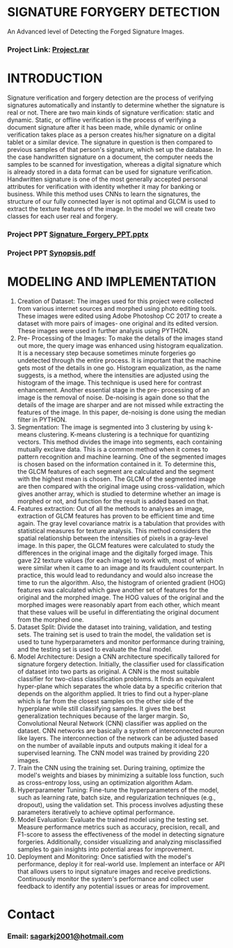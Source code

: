 # SIGNATURE FORYGERY DETECTION
 An Advanced level of Detecting the Forged Signature Images.

### Project Link:  [**Project.rar**](https://github.com/sagarkj2001/Signature_Forgery_Detection/blob/main/Project.rar)

 # INTRODUCTION
 Signature verification and forgery detection are the process of verifying signatures 
automatically and instantly to determine whether the signature is real or not. There are two main 
kinds of signature verification: static and dynamic. Static, or offline verification is the process of 
verifying a document signature after it has been made, while dynamic or online verification takes 
place as a person creates his/her signature on a digital tablet or a similar device. The signature in 
question is then compared to previous samples of that person's signature, which set up the 
database. In the case handwritten signature on a document, the computer needs the samples to be 
scanned for investigation, whereas a digital signature which is already stored in a data format can 
be used for signature verification. Handwritten signature is one of the most generally accepted 
personal attributes for verification with identity whether it may for banking or business. While 
this method uses CNNs to learn the signatures, the structure of our fully connected layer is not 
optimal and GLCM is used to extract the texture features of the image. In the model we will 
create two classes for each user real and forgery.


### Project PPT [**Signature_Forgery_PPT.pptx**](https://github.com/sagarkj2001/Signature_Forgery_Detection/blob/main/Signature_Forgery_PPT.pptx)

### Project PPT [**Synopsis.pdf**](https://github.com/sagarkj2001/Signature_Forgery_Detection/blob/main/Synopsis.pdf)

# MODELING AND IMPLEMENTATION
1. Creation of Dataset: The images used for this project were collected from various 
internet sources and morphed using photo editing tools. These images were edited using 
Adobe Photoshop CC 2017 to create a dataset with more pairs of images- one original and 
its edited version. These images were used in further analysis using PYTHON. 
2. Pre- Processing of the Images: To make the details of the images stand out more, the 
query image was enhanced using histogram equalization. It is a necessary step because 
sometimes minute forgeries go undetected through the entire process. It is important that the 
machine gets most of the details in one go. Histogram equalization, as the name suggests, is 
a method, where the intensities are adjusted using the histogram of the image. This technique 
is used here for contrast enhancement. Another essential stage in the pre- processing of an 
image is the removal of noise. De-noising is again done so that the details of the image are 
sharper and are not missed while extracting the features of the image. In this paper, de-noising is done using the median filter in PYTHON. 
3. Segmentation: The image is segmented into 3 clustering by using k-means clustering. K-means clustering is a technique for quantizing vectors. This method divides the image into 
segments, each containing mutually exclave data. This is a common method when it comes 
to pattern recognition and machine learning. One of the segmented images is chosen based 
on the information contained in it. To determine this, the GLCM features of each segment 
are calculated and the segment with the highest mean is chosen. The GLCM of the segmented 
image are then compared with the original image using cross-validation, which gives another 
array, which is studied to determine whether an image is morphed or not, and function for 
the result is added based on that. 
4. Features extraction: Out of all the methods to analyses an image, extraction of GLCM 
features has proven to be efficient time and time again. The gray level covariance matrix is 
a tabulation that provides with statistical measures for texture analysis. This method 
considers the spatial relationship between the intensities of pixels in a gray-level image. In 
this paper, the GLCM features were calculated to study the differences in the original image 
and the digitally forged image. This gave 22 texture values (for each image) to work with, 
most of which were similar when it came to an image and its fraudulent counterpart. In 
practice, this would lead to redundancy and would also increase the time to run the algorithm. 
Also, the histogram of oriented gradient (HOG) features was calculated which gave another 
set of features for the original and the morphed image. The HOG values of the original and the morphed images were reasonably apart from each other, which meant that these values 
will be useful in differentiating the original document from the morphed one. 
5. Dataset Split: Divide the dataset into training, validation, and testing sets. The training 
set is used to train the model, the validation set is used to tune hyperparameters and monitor 
performance during training, and the testing set is used to evaluate the final model. 
6. Model Architecture: Design a CNN architecture specifically tailored for signature 
forgery detection. Initially, the classifier used for classification of dataset into two parts as 
original. A CNN is the most suitable classifier for two-class classification problems. It finds 
an equivalent hyper-plane which separates the whole data by a specific criterion that depends 
on the algorithm applied. It tries to find out a hyper-plane which is far from the closest 
samples on the other side of the hyperplane while still classifying samples. It gives the best 
generalization techniques because of the larger margin. So, Convolutional Neural Network 
(CNN) classifier was applied on the dataset. CNN networks are basically a system of 
interconnected neuron like layers. The interconnection of the network can be adjusted based 
on the number of available inputs and outputs making it ideal for a supervised learning. The 
CNN model was trained by providing 220 images. 
7. Train the CNN using the training set. During training, optimize the 
model's weights and biases by minimizing a suitable loss function, such as cross-entropy 
loss, using an optimization algorithm Adam.
8. Hyperparameter Tuning: Fine-tune the hyperparameters of the model, such as learning 
rate, batch size, and regularization techniques (e.g., dropout), using the validation set. This 
process involves adjusting these parameters iteratively to achieve optimal performance.
9. Model Evaluation: Evaluate the trained model using the testing set. Measure 
performance metrics such as accuracy, precision, recall, and F1-score to assess the 
effectiveness of the model in detecting signature forgeries. Additionally, consider visualizing 
and analyzing misclassified samples to gain insights into potential areas for improvement. 
10. Deployment and Monitoring: Once satisfied with the model's performance, deploy it 
for real-world use. Implement an interface or API that allows users to input signature images 
and receive predictions. Continuously monitor the system's performance and collect user 
feedback to identify any potential issues or areas for improvement.


# Contact
### Email: sagarkj2001@hotmail.com
